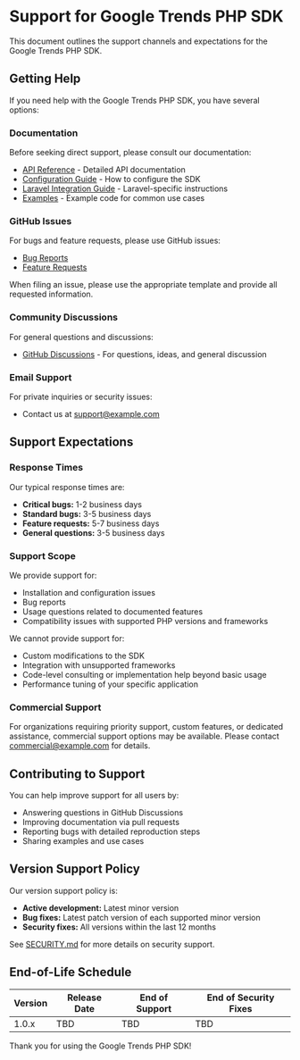 # Support for Google Trends PHP SDK

This document outlines the support channels and expectations for the Google Trends PHP SDK.

## Getting Help

If you need help with the Google Trends PHP SDK, you have several options:

### Documentation

Before seeking direct support, please consult our documentation:

- [API Reference](docs/api-reference.md) - Detailed API documentation
- [Configuration Guide](docs/configuration.md) - How to configure the SDK
- [Laravel Integration Guide](docs/laravel-integration.md) - Laravel-specific instructions
- [Examples](examples/) - Example code for common use cases

### GitHub Issues

For bugs and feature requests, please use GitHub issues:

- [Bug Reports](https://github.com/yourusername/gtrends-php-sdk/issues/new?template=bug_report.md)
- [Feature Requests](https://github.com/yourusername/gtrends-php-sdk/issues/new?template=feature_request.md)

When filing an issue, please use the appropriate template and provide all requested information.

### Community Discussions

For general questions and discussions:

- [GitHub Discussions](https://github.com/yourusername/gtrends-php-sdk/discussions) - For questions, ideas, and general discussion

### Email Support

For private inquiries or security issues:

- Contact us at [support@example.com](mailto:support@example.com)

## Support Expectations

### Response Times

Our typical response times are:

- **Critical bugs:** 1-2 business days
- **Standard bugs:** 3-5 business days
- **Feature requests:** 5-7 business days
- **General questions:** 3-5 business days

### Support Scope

We provide support for:

- Installation and configuration issues
- Bug reports
- Usage questions related to documented features
- Compatibility issues with supported PHP versions and frameworks

We cannot provide support for:

- Custom modifications to the SDK
- Integration with unsupported frameworks
- Code-level consulting or implementation help beyond basic usage
- Performance tuning of your specific application

### Commercial Support

For organizations requiring priority support, custom features, or dedicated assistance, commercial support options may be available. Please contact [commercial@example.com](mailto:commercial@example.com) for details.

## Contributing to Support

You can help improve support for all users by:

- Answering questions in GitHub Discussions
- Improving documentation via pull requests
- Reporting bugs with detailed reproduction steps
- Sharing examples and use cases

## Version Support Policy

Our version support policy is:

- **Active development:** Latest minor version
- **Bug fixes:** Latest patch version of each supported minor version
- **Security fixes:** All versions within the last 12 months

See [SECURITY.md](SECURITY.md) for more details on security support.

## End-of-Life Schedule

| Version | Release Date | End of Support | End of Security Fixes |
| ------- | ------------ | -------------- | --------------------- |
| 1.0.x   | TBD          | TBD            | TBD                   |

Thank you for using the Google Trends PHP SDK! 
